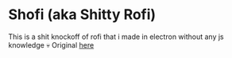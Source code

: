 # Shofi (aka Shitty Rofi)

This is a shit knockoff of rofi that i made in electron without any js knowledge :skull:
Original [here](https://github.com/simpansoftware/shofi-legacy)
